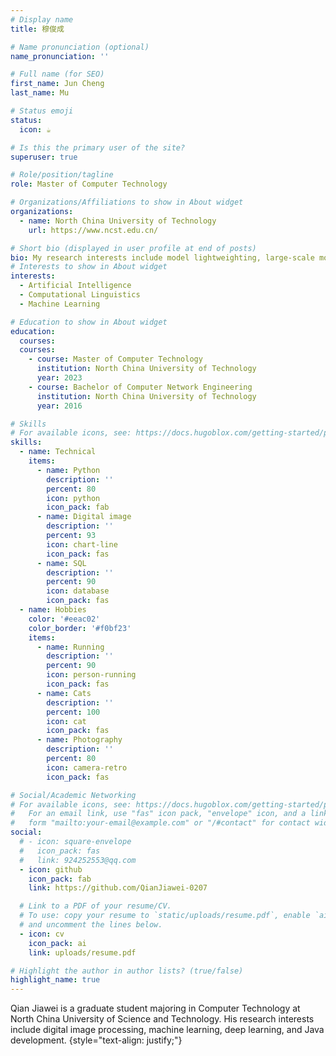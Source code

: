 ```yaml
---
# Display name
title: 穆俊成

# Name pronunciation (optional)
name_pronunciation: ''

# Full name (for SEO)
first_name: Jun Cheng
last_name: Mu

# Status emoji
status:
  icon: ☕️

# Is this the primary user of the site?
superuser: true

# Role/position/tagline
role: Master of Computer Technology

# Organizations/Affiliations to show in About widget
organizations:
  - name: North China University of Technology
    url: https://www.ncst.edu.cn/

# Short bio (displayed in user profile at end of posts)
bio: My research interests include model lightweighting, large-scale modeling, and Gnss satellite positioning. 
# Interests to show in About widget
interests:
  - Artificial Intelligence
  - Computational Linguistics
  - Machine Learning

# Education to show in About widget
education:
  courses:
  courses:
    - course: Master of Computer Technology
      institution: North China University of Technology
      year: 2023
    - course: Bachelor of Computer Network Engineering
      institution: North China University of Technology
      year: 2016

# Skills
# For available icons, see: https://docs.hugoblox.com/getting-started/page-builder/#icons
skills:
  - name: Technical
    items:
      - name: Python
        description: ''
        percent: 80
        icon: python
        icon_pack: fab
      - name: Digital image
        description: ''
        percent: 93
        icon: chart-line
        icon_pack: fas
      - name: SQL
        description: ''
        percent: 90
        icon: database
        icon_pack: fas
  - name: Hobbies
    color: '#eeac02'
    color_border: '#f0bf23'
    items:
      - name: Running
        description: ''
        percent: 90
        icon: person-running
        icon_pack: fas
      - name: Cats
        description: ''
        percent: 100
        icon: cat
        icon_pack: fas
      - name: Photography
        description: ''
        percent: 80
        icon: camera-retro
        icon_pack: fas

# Social/Academic Networking
# For available icons, see: https://docs.hugoblox.com/getting-started/page-builder/#icons
#   For an email link, use "fas" icon pack, "envelope" icon, and a link in the
#   form "mailto:your-email@example.com" or "/#contact" for contact widget.
social:
  # - icon: square-envelope
  #   icon_pack: fas
  #   link: 924252553@qq.com
  - icon: github
    icon_pack: fab
    link: https://github.com/QianJiawei-0207

  # Link to a PDF of your resume/CV.
  # To use: copy your resume to `static/uploads/resume.pdf`, enable `ai` icons in `params.yaml`,
  # and uncomment the lines below.
  - icon: cv
    icon_pack: ai
    link: uploads/resume.pdf

# Highlight the author in author lists? (true/false)
highlight_name: true
---
```


Qian Jiawei is a graduate student majoring in Computer Technology at North China University of Science and Technology. His research interests include digital image processing, machine learning, deep learning, and Java development.
{style="text-align: justify;"}
